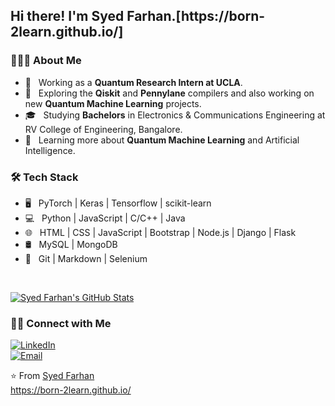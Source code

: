 <h2> Hi there! I'm Syed Farhan.[https://born-2learn.github.io/]</h2>

<h3> 👨🏻‍💻 About Me </h3>

- 💼 &nbsp; Working as a **Quantum Research Intern at UCLA**.
- 🤔 &nbsp; Exploring the **Qiskit** and **Pennylane** compilers and also working on new **Quantum Machine Learning** projects.
- 🎓 &nbsp; Studying **Bachelors** in Electronics & Communications Engineering at RV College of Engineering, Bangalore.
- 🌱 &nbsp; Learning more about **Quantum Machine Learning** and Artificial Intelligence.

<h3>🛠 Tech Stack</h3>

- 🖥 &nbsp; PyTorch | Keras | Tensorflow | scikit-learn
- 💻 &nbsp; Python | JavaScript | C/C++ | Java
- 🌐 &nbsp; HTML | CSS | JavaScript | Bootstrap | Node.js | Django | Flask
- 🛢 &nbsp; MySQL | MongoDB
- 🔧 &nbsp; Git | Markdown | Selenium  


<br/>

[![Syed Farhan's GitHub Stats](https://github-readme-stats.vercel.app/api?username=born-2learn&show_icons=true)](https://github.com/born-2learn)

<h3> 🤝🏻 Connect with Me </h3>

<p align="center">

<a href="https://www.linkedin.com/in/syedfarhanahmad/"><img alt="LinkedIn" src="https://img.shields.io/badge/LinkedIn-Syed%20Farhan%20Ahmad-blue?style=flat-square&logo=linkedin"></a><br>
<a href="mailto:farhan.tuba@gmail.com"><img alt="Email" src="https://img.shields.io/badge/Email-farhan.tuba@gmail.com-blue?style=flat-square&logo=gmail"></a>
</p>

⭐️ From [Syed Farhan](https://github.com/born-2learn)  
https://born-2learn.github.io/  
